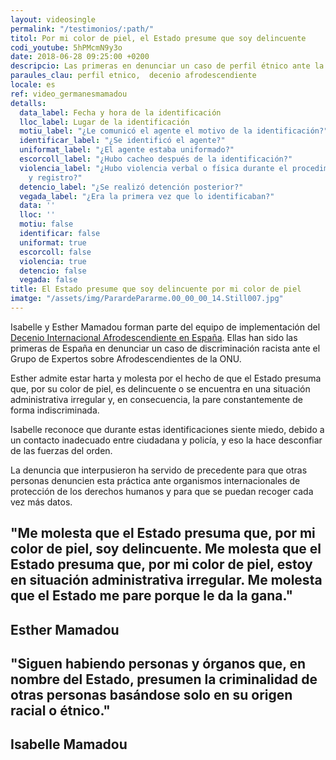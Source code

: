 ```yaml
---
layout: videosingle
permalink: "/testimonios/:path/"
titol: Por mi color de piel, el Estado presume que soy delincuente
codi_youtube: 5hPMcmN9y3o
date: 2018-06-28 09:25:00 +0200
descripcio: Las primeras en denunciar un caso de perfil étnico ante la ONU
paraules_clau: perfil etnico,  decenio afrodescendiente
locale: es
ref: video_germanesmamadou
detalls:
  data_label: Fecha y hora de la identificación
  lloc_label: Lugar de la identificación
  motiu_label: "¿Le comunicó el agente el motivo de la identificación?"
  identificar_label: "¿Se identificó el agente?"
  uniformat_label: "¿El agente estaba uniformado?"
  escorcoll_label: "¿Hubo cacheo después de la identificación?"
  violencia_label: "¿Hubo violencia verbal o física durante el procedimiento de identificación
    y registro?"
  detencio_label: "¿Se realizó detención posterior?"
  vegada_label: "¿Era la primera vez que lo identificaban?"
  data: ''
  lloc: ''
  motiu: false
  identificar: false
  uniformat: true
  escorcoll: false
  violencia: true
  detencio: false
  vegada: false
title: El Estado presume que soy delincuente por mi color de piel
imatge: "/assets/img/ParardePararme.00_00_00_14.Still007.jpg"
---
```

Isabelle y Esther Mamadou forman parte del equipo de implementación del [Decenio Internacional Afrodescendiente en España](http://www.un.org/es/events/africandescentdecade/). Ellas han sido las primeras de España en denunciar un caso de discriminación racista ante el Grupo de Expertos sobre Afrodescendientes de la ONU.

Esther admite estar harta y molesta por el hecho de que el Estado presuma que, por su color de piel, es delincuente o se encuentra en una situación administrativa irregular y, en consecuencia, la pare constantemente de forma indiscriminada.

Isabelle reconoce que durante estas identificaciones siente miedo, debido a un contacto inadecuado entre ciudadana y policía, y eso la hace desconfiar de las fuerzas del orden.

La denuncia que interpusieron ha servido de precedente para que otras personas denuncien esta práctica ante organismos internacionales de protección de los derechos humanos y para que se puedan recoger cada vez más datos.

## "Me molesta que el Estado presuma que, por mi color de piel, soy delincuente. Me molesta que el Estado presuma que, por mi color de piel, estoy en situación administrativa irregular. Me molesta que el Estado me pare porque le da la gana."

## **Esther Mamadou**

## "Siguen habiendo personas y órganos que, en nombre del Estado, presumen la criminalidad de otras personas basándose solo en su origen racial o étnico."

## **Isabelle Mamadou**